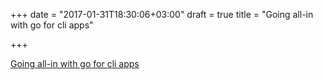 +++
date = "2017-01-31T18:30:06+03:00"
draft = true
title = "Going all-in with go for cli apps"

+++

<p><a href="http://engblog.yext.com/post/going-all-in-with-go-for-cli-apps">Going all-in with go for cli apps</a></p>
